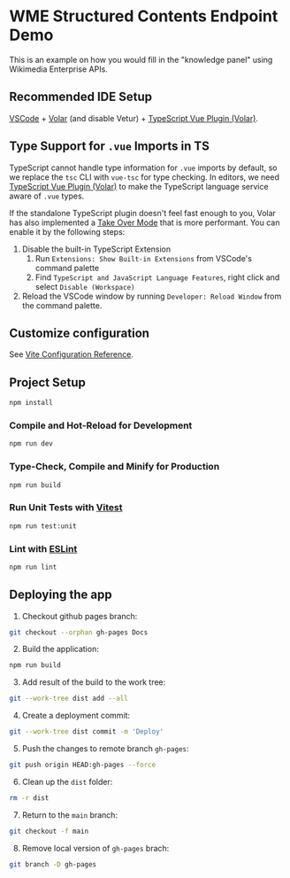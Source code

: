 # WME Structured Contents Endpoint Demo

This is an example on how you would fill in the "knowledge panel" using Wikimedia Enterprise APIs.

## Recommended IDE Setup

[VSCode](https://code.visualstudio.com/) + [Volar](https://marketplace.visualstudio.com/items?itemName=Vue.volar) (and disable Vetur) + [TypeScript Vue Plugin (Volar)](https://marketplace.visualstudio.com/items?itemName=Vue.vscode-typescript-vue-plugin).

## Type Support for `.vue` Imports in TS

TypeScript cannot handle type information for `.vue` imports by default, so we replace the `tsc` CLI with `vue-tsc` for type checking. In editors, we need [TypeScript Vue Plugin (Volar)](https://marketplace.visualstudio.com/items?itemName=Vue.vscode-typescript-vue-plugin) to make the TypeScript language service aware of `.vue` types.

If the standalone TypeScript plugin doesn't feel fast enough to you, Volar has also implemented a [Take Over Mode](https://github.com/johnsoncodehk/volar/discussions/471#discussioncomment-1361669) that is more performant. You can enable it by the following steps:

1. Disable the built-in TypeScript Extension
   1. Run `Extensions: Show Built-in Extensions` from VSCode's command palette
   2. Find `TypeScript and JavaScript Language Features`, right click and select `Disable (Workspace)`
2. Reload the VSCode window by running `Developer: Reload Window` from the command palette.

## Customize configuration

See [Vite Configuration Reference](https://vitejs.dev/config/).

## Project Setup

```sh
npm install
```

### Compile and Hot-Reload for Development

```sh
npm run dev
```

### Type-Check, Compile and Minify for Production

```sh
npm run build
```

### Run Unit Tests with [Vitest](https://vitest.dev/)

```sh
npm run test:unit
```

### Lint with [ESLint](https://eslint.org/)

```sh
npm run lint
```

## Deploying the app

1. Checkout github pages branch:

```sh
git checkout --orphan gh-pages Docs
```

2. Build the application:

```sh
npm run build
```

3. Add result of the build to the work tree:

```sh
git --work-tree dist add --all
```

4. Create a deployment commit:

```sh
git --work-tree dist commit -m 'Deploy'
```

5. Push the changes to remote branch `gh-pages`:

```sh
git push origin HEAD:gh-pages --force
```

6. Clean up the `dist` folder:

```sh
rm -r dist
```

7. Return to the `main` branch:

```sh
git checkout -f main
```

8. Remove local version of `gh-pages` brach:

```sh
git branch -D gh-pages
```
